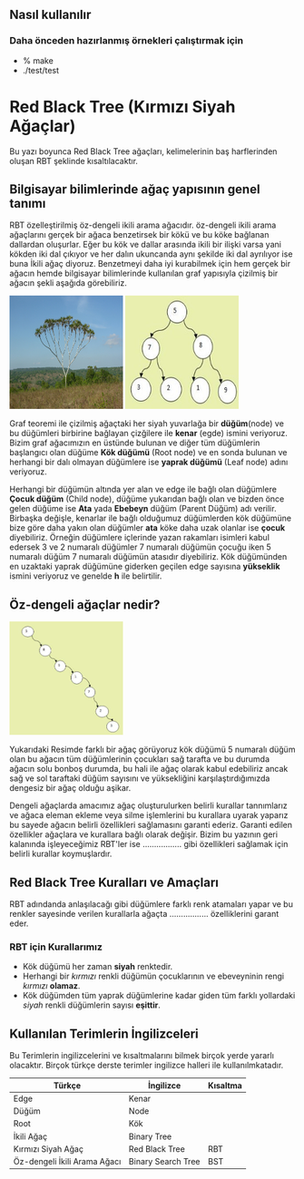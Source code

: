 ## Nasıl kullanılır
### Daha önceden hazırlanmış örnekleri çalıştırmak için

* % make
* ./test/test

# Red Black Tree (Kırmızı Siyah Ağaçlar)
Bu yazı boyunca Red Black Tree ağaçları, kelimelerinin baş harflerinden oluşan RBT şeklinde kısaltılacaktır.

## Bilgisayar bilimlerinde ağaç yapısının genel tanımı
RBT özelleştirilmiş öz-dengeli ikili arama ağacıdır. öz-dengeli ikili arama ağaçlarını gerçek bir ağaca benzetirsek bir kökü ve bu köke bağlanan dallardan oluşurlar. Eğer bu kök ve dallar arasında ikili bir ilişki varsa yani kökden iki dal çıkıyor ve her dalın ukuncanda aynı şekilde iki dal ayrılıyor ise buna İkili ağaç diyoruz. Benzetmeyi daha iyi kurabilmek için hem gerçek bir ağacın hemde bilgisayar bilimlerinde kullanılan graf yapısıyla çizilmiş bir ağacın şekli aşağıda görebiliriz.

<img title="" src="img/real-bt.jpg" alt="Real Binary Tree" width="200" height="200"/>
<img src="img/bt-nodes.jpg" alt="Binary Tree For Computer Sciene" width="200" height="200"/>

Graf teoremi ile çizilmiş ağaçtaki her siyah yuvarlağa bir **düğüm**(node) ve bu düğümleri birbirine bağlayan çizğilere ile **kenar** (egde) ismini veriyoruz. Bizim graf ağacımızın en üstünde bulunan ve diğer tüm düğümlerin başlangıcı olan düğüme **Kök düğümü** (Root node) ve en sonda bulunan ve herhangi bir dalı olmayan düğümlere ise **yaprak düğümü** (Leaf node) adını veriyoruz.

Herhangi bir düğümün altında yer alan ve edge ile bağlı olan düğümlere **Çocuk düğüm** (Child node), düğüme yukarıdan bağlı olan ve bizden önce gelen düğüme ise **Ata** yada **Ebebeyn** düğüm (Parent Düğüm) adı verilir. Birbaşka değişle, kenarlar ile bağlı olduğumuz düğümlerden kök düğümüne bize göre daha yakın olan düğümler **ata** köke daha uzak olanlar ise **çocuk** diyebiliriz. Örneğin düğümlere içlerinde yazan rakamları isimleri kabul edersek 3 ve 2 numaralı düğümler 7 numaralı düğümün çocuğu iken 5 numaralı düğüm 7 numaralı düğümün atasıdır diyebiliriz. Kök düğümünden en uzaktaki yaprak düğümüne giderken geçilen edge sayısına **yükseklik** ismini veriyoruz ve genelde **h** ile belirtilir.

## Öz-dengeli ağaçlar nedir?
<img src="img/bt-nodes-nonbalanced.jpg" alt="Binary Tree For Computer Sciene" 
width="200" height="200"/>

Yukarıdaki Resimde farklı bir ağaç görüyoruz kök düğümü 5 numaralı düğüm olan bu ağacın tüm düğümlerinin çocukları sağ tarafta ve bu durumda ağacın solu bonboş durumda, bu hali ile ağaç olarak kabul edebiliriz ancak sağ ve sol taraftaki düğüm sayısını ve yüksekliğini karşılaştırdığımızda dengesiz bir ağaç olduğu aşikar. 

Dengeli ağaçlarda amacımız ağaç oluşturulurken belirli kurallar tannımlarız ve ağaca eleman ekleme veya silme işlemlerini bu kurallara uyarak yaparız bu sayede ağacın belirli özellikleri sağlamasını garanti ederiz. Garanti edilen özellikler ağaçlara ve kurallara bağlı olarak değişir. Bizim bu yazının geri kalanında işleyeceğimiz RBT'ler ise ................. gibi özellikleri sağlamak için belirli kurallar koymuşlardır.

## Red Black Tree Kuralları ve Amaçları
RBT adındanda anlaşılacağı gibi düğümlere farklı renk atamaları yapar ve bu renkler sayesinde verilen kurallarla ağaçta ................. özelliklerini garant eder.
### RBT için Kurallarımız
* Kök düğümü her zaman **siyah** renktedir.
* Herhangi bir *kırmızı* renkli düğümün çocuklarının ve ebeveyninin rengi *kırmızı* **olamaz**.
* Kök düğümden tüm yaprak düğümlerine kadar giden tüm farklı yollardaki *siyah* renkli düğümlerin sayısı **eşittir**.

## Kullanılan Terimlerin İngilizceleri
Bu Terimlerin ingilizcelerini ve kısaltmalarını bilmek birçok yerde yararlı olacaktır. Birçok türkçe derste terimler ingilizce halleri ile kullanılmkatadır.

| Türkçe | İngilizce | Kısaltma|
| ------ | ------ | ------ |
| Edge | Kenar ||
| Düğüm | Node ||
| Root | Kök ||
| İkili Ağaç | Binary Tree |  |
| Kırmızı Siyah Ağaç| Red Black Tree | RBT |
|Öz-dengeli İkili Arama Ağacı | Binary Search Tree | BST |